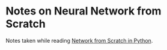 # Notes on Neural Network from Scratch

Notes taken while reading [Network from Scratch in Python](https://nnfs.io/).